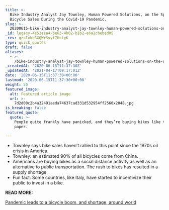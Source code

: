 ```yaml
---
title: >-
  Bike Industry Analyst Jay Townley, Human Powered Solutions, on the Spike in
  Bicycle Sales During the Covid-19 Pandemic.
slug: >-
  20200615-bike-industry-analyst-jay-townley-human-powered-solutions-on-the-spike-in-bicycle-sales-during-the-covid-19-pandemic
_id: legacy-4e53eea4-be63-4b02-b1b2-e6a2cbebed05
_rev: gzsIxkhSGQWrSyyf7HctyK
type: quick_quotes
draft: false
aliases:
  - >-
    /bike-industry-analyst-jay-townley-human-powered-solutions-on-the-spike-in-bicycle-sales-during-the-covid-19-pandemic/
_createdAt: '2020-06-15T11:37:30Z'
_updatedAt: '2021-04-17T09:17:01Z'
date: '2020-06-15T11:37:30+00:00'
lastmod: '2020-06-15T11:37:30+00:00'
weight: 50
featured_image:
  alt: Featured article image
  url: >-
    7d2d00c2b4a32491aeda74637cad331d532954ff2560x2048.jpg
is_breaking: false
featured_quote:
  quote: >-
    People quite frankly have panicked, and they’re buying bikes like toilet
    paper.

---
```

* Townley says bike sales haven’t rallied to this point since the 1970s oil crisis in America.
* Townley: an estimated 90% of all bicycles come from China.
* Americans are buying bikes as a social distance activity as well as an alternative to public transportation. The rush to bikes has resulted in a supply shortage.
* Fun fact: Some countries, like Italy, have started to incentivize their public to invest in a bike.

**READ MORE:**

[Pandemic leads to a bicycle boom, and shortage, around world](https://apnews.com/39b3691b8e1ea3d74d1280a75e451a36)